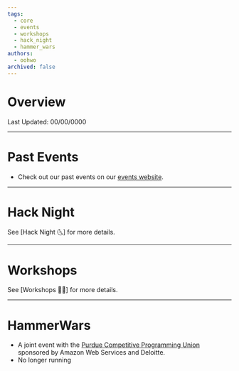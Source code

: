 ```yaml
---
tags:
  - core
  - events
  - workshops
  - hack_night
  - hammer_wars
authors:
  - oohwo
archived: false
---
```

# Overview
Last Updated: 00/00/0000

-----
# Past Events
- Check out our past events on our [events website](https://events.purduehackers.com).

-----
# Hack Night
See [Hack Night 🌜] for more details.

-----
# Workshops
See [Workshops 🧠🔨] for more details.

-----
# HammerWars
- A joint event with the [Purdue Competitive Programming Union](https://boilerlink.purdue.edu/organization/cpu) sponsored by Amazon Web Services and Deloitte.
- No longer running